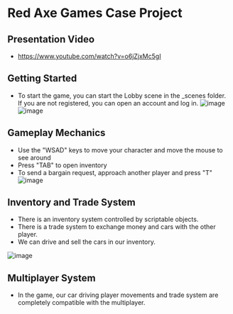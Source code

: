 # Red Axe Games Case Project

## Presentation Video

* https://www.youtube.com/watch?v=o6jZjxMc5gI

## Getting Started

* To start the game, you can start the Lobby scene in the _scenes folder. If you are not registered, you can open an account and log in.
![image](https://github.com/user-attachments/assets/b5eb4bdc-af19-4cce-91b9-fea763a1dbe5)
![image](https://github.com/user-attachments/assets/1bb1c0b6-bb3d-4b22-b190-a559183e8915)


## Gameplay Mechanics

* Use the "WSAD" keys to move your character and move the mouse to see around
* Press "TAB" to open inventory
* To send a bargain request, approach another player and press "T"
![image](https://github.com/user-attachments/assets/157ab822-f163-4427-ab2a-452e8601d84a)


## Inventory and Trade System
* There is an inventory system controlled by scriptable objects.
* There is a trade system to exchange money and cars with the other player.
* We can drive and sell the cars in our inventory.

![image](https://github.com/user-attachments/assets/30c0bdc1-064f-4278-bf35-67b7200ae112)


## Multiplayer System

* In the game, our car driving player movements and trade system are completely compatible with the multiplayer.



